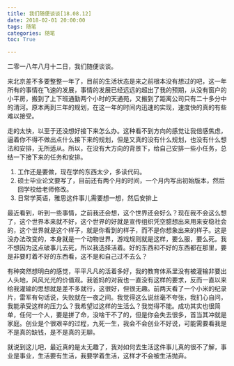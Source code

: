 ```yaml
---
title: 我们随便谈谈[18.08.12]
date: 2018-02-01 20:00:00
tags: 随笔
categories: 随笔
toc: True

---
```

二零一八年八月十二日，我们随便谈谈。

<!--more-->

来北京差不多要整整一年了，目前的生活状态是来之前根本没有想过的吧，这一年所有的事情在飞速的发展，事情的发展已经远远的超出了我的预期，从没有窗户的小平房，搬到了上下班通勤两个小时的天通苑，又搬到了距离公司只有二十多分中的清河。原本两到三年的规划，在这一年的时间内迅速的实现，速度快的真的有些难以接受。

走的太快，以至于还没想好接下来怎么办。这种看不到方向的感觉让我倍感焦虑，逼着你不得不做出点什么接下来的规划，但是又真的没有什么规划，也没有什么想法和安排，无所适从。所以，在没有大方向的背景下，给自己安排一些小任务，总结一下接下来的任务和安排。

1. 工作还是要做，现在学的东西太少，多读代码。
2. 硕士毕业论文要写了，目前还有两个月的时间，一个月内写出初始版本，然后回学校给老师修改。
3. 日常学英语，雅思这件事儿需要想一想，然后安排上

最近看到，听到一些事情，之前我还会想，这个世界还会好么？现在我不会这么想了，这个世界本来就不好，这个世界的好就是宣传组织凭空臆想出来用来安稳社会的，这个世界就是这个样子，就是你看到的样子，而不是你想象出来的样子。这是没办法改变的，本身就是一个动物世界，游戏规则就是这样，要么服，要么死。我不想因为这点破事儿去死，所以我选择活着。好的东西和不好的东西都在那里，要是非要盯着不好的东西看，这不是和自己过不去么？

有种突然想明白的感觉，平平凡凡的活着多好，我的教育体系里没有被灌输非要出人头地，风风光光的价值观。我爸妈的对我也一直没有这样的要求，反而一直以来给我灌输的思想就是差不多就行，这很好，但很无趣。前两天看了一个小米的纪录片，雷军有句话说，失败就在一夜之间。我觉得这么说丝毫不夸张，我扪心自问，我能承受这样的压力么？我希望过这样的生活么？我觉得不能。成功其实也很简单，任何一个人，要是拼了命，没啥干不了的，但是你会失去很多，首当其冲就是家庭。创业是个很艰辛的过程，九死一生，我会不会创业不好说，可能需要看我是不是真的缺钱，是不是真的无聊。

就说到这儿吧，最近真的是太无趣了，我对如何去生活这件事儿真的很不了解，事业是事业，生活要有生活，我要学着生活，这样才不会被生活抛弃。